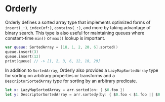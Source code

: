 # Orderly

Orderly defines a sorted array type that implements optimized forms of `insert(_:)`, `index(of:)`, `contains(_:)`, and more by taking advantage of binary search. This type is also useful for maintaining queues where constant-time `min()` or `max()` lookup is important.

```swift
var queue: SortedArray = [18, 1, 2, 20, 6].sorted()
queue.insert(3)
queue.insert(12)
print(queue) // -> [1, 2, 3, 6, 12, 18, 20]
```

In addition to `SortedArray`, Orderly also provides a `LazyMapSortedArray` type for sorting on arbitrary properties or transforms and a `DescriptorSortedArray` type for sorting by an arbitrary predicate.

```swift
let x: LazyMapSortedArray = arr.sorted(on: { $0.foo })
let y: DescriptorSortedArray = arr.sortedy(by: { $0.foo < $1.foo || $0.bar < $0.bar })
```

